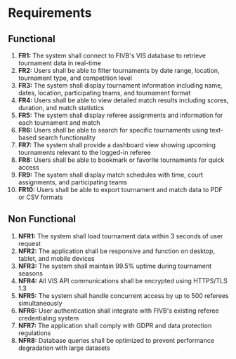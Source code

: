 # Requirements

## Functional

1. **FR1:** The system shall connect to FIVB's VIS database to retrieve tournament data in real-time
2. **FR2:** Users shall be able to filter tournaments by date range, location, tournament type, and competition level
3. **FR3:** The system shall display tournament information including name, dates, location, participating teams, and tournament format
4. **FR4:** Users shall be able to view detailed match results including scores, duration, and match statistics
5. **FR5:** The system shall display referee assignments and information for each tournament and match
6. **FR6:** Users shall be able to search for specific tournaments using text-based search functionality
7. **FR7:** The system shall provide a dashboard view showing upcoming tournaments relevant to the logged-in referee
8. **FR8:** Users shall be able to bookmark or favorite tournaments for quick access
9. **FR9:** The system shall display match schedules with time, court assignments, and participating teams
10. **FR10:** Users shall be able to export tournament and match data to PDF or CSV formats

## Non Functional

1. **NFR1:** The system shall load tournament data within 3 seconds of user request
2. **NFR2:** The application shall be responsive and function on desktop, tablet, and mobile devices
3. **NFR3:** The system shall maintain 99.5% uptime during tournament seasons
4. **NFR4:** All VIS API communications shall be encrypted using HTTPS/TLS 1.3
5. **NFR5:** The system shall handle concurrent access by up to 500 referees simultaneously
6. **NFR6:** User authentication shall integrate with FIVB's existing referee credentialing system
7. **NFR7:** The application shall comply with GDPR and data protection regulations
8. **NFR8:** Database queries shall be optimized to prevent performance degradation with large datasets
